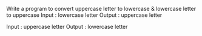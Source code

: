 Write a program to convert uppercase letter to lowercase & lowercase letter to uppercase
Input : lowercase letter
Output : uppercase letter

Input : uppercase letter
Output : lowercase letter
